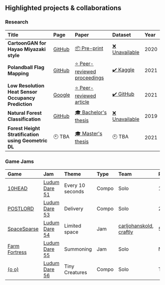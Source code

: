 ## Highlighted projects & collaborations

### Research

| Title                                               | Page                                                                         | Paper                                                                                 | Dataset                                                               | Year |
| :-------------------------------------------------- | :--------------------------------------------------------------------------- | :------------------------------------------------------------------------------------ | :-------------------------------------------------------------------- | :--- |
| **CartoonGAN for Hayao Miyazaki style**             | [GitHub](https://github.com/FilipAndersson245/cartoon-gan)                   | [📦 Pre-print](https://arxiv.org/abs/2005.07702)                                     | [❌ Unavailable](## "Due to copyright")                               | 2020 |
| **Polandball Flag Mapping**                         | [GitHub](https://github.com/zimonitrome/polandball-flag-mapping)             | [⭐ Peer-reviewed proceedings](https://ieeexplore.ieee.org/abstract/document/9533306)                                                                    | [✔️ Kaggle](https://www.kaggle.com/zimonitrome/polandball-characters) | 2021 |
| **Low Resolution Heat Sensor Occupancy Prediction** | [Google](https://sites.google.com/view/occupancy-prediction/home)            | [⭐ Peer-reviewed article](https://www.mdpi.com/1424-8220/21/4/1036)                 | [✔️ GitHub](https://github.com/bsirmacek/heatsensor_dataset)          | 2021 |
| **Natural Forest Classification**                   | [GitHub](https://github.com/zimonitrome/natural-forest-classification)       | [🎓 Bachelor's thesis](http://hj.diva-portal.org/smash/record.jsf?pid=diva2:1334914) | [❌ Unavailable](## "Due to confidentiality")                         | 2019 |
| **Forest Height Stratification using Geometric DL** | 🕙 TBA                                                                      | [🎓 Master's thesis](https://www.diva-portal.org/smash/record.jsf?pid=diva2:1581725)                                                                                | 🕙 TBA                                                                | 2021 |

### Game Jams

| Game                                                 | Jam                                                                   | Theme            | Type  | Team                                                                                       | Placement |
| :--------------------------------------------------- | :-------------------------------------------------------------------- | :--------------- | :---- | :----------------------------------------------------------------------------------------- | :-------- |
| [10HEAD](https://github.com/zimonitrome/10HEAD)      | [Ludum Dare 51](https://ldjam.com/events/ludum-dare/51/10head)        | Every 10 seconds | Compo | Solo                                                                                       | 110th     |
| [POSTLORD](https://github.com/zimonitrome/LD53)      | [Ludum Dare 53](https://ldjam.com/events/ludum-dare/53/postlord)      | Delivery         | Compo | Solo                                                                                       | 208th     |
| [SpaceSparse](https://github.com/zimonitrome/LD54)   | [Ludum Dare 54](https://ldjam.com/events/ludum-dare/54/spacesparse)   | Limited space    | Jam   | [carljohanskold](https://github.com/carljohanskold), [craftly](https://github.com/craftly) | 565th     |
| [Farm Fortress](https://github.com/zimonitrome/LD55) | [Ludum Dare 55](https://ldjam.com/events/ludum-dare/55/farm-fortress) | Summoning        | Jam   | Solo                                                                                       | N/Ath     |
| [(o o)](https://github.com/zimonitrome/LD56)         | [Ludum Dare 56](https://ldjam.com/events/ludum-dare/56/o-o)           | Tiny Creatures   | Compo | Solo                                                                                       | TBA       |

